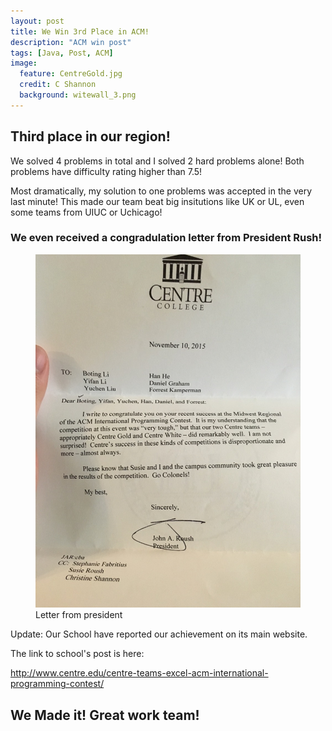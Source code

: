 ```yaml
---
layout: post
title: We Win 3rd Place in ACM!
description: "ACM win post"
tags: [Java, Post, ACM]
image:
  feature: CentreGold.jpg
  credit: C Shannon
  background: witewall_3.png
---
```


## Third place in our region!

We solved 4 problems in total and I solved 2 hard problems alone! Both problems have difficulty rating higher than 7.5!

Most dramatically, my solution to one problems was accepted in the very last minute! This made our team beat big insitutions like UK or UL, even some teams from UIUC or Uchicago! 

### We even received a congradulation letter from President Rush!

<figure class="half">
	<img src="/images/letter.jpg" alt="">
	<figcaption>Letter from president</figcaption>
</figure>

Update:
Our School have reported our achievement on its main website.

The link to school's post is here: 

http://www.centre.edu/centre-teams-excel-acm-international-programming-contest/

## We Made it! Great work team!
